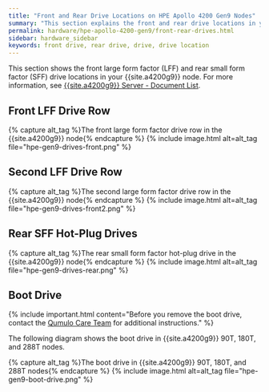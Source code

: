 ```yaml
---
title: "Front and Rear Drive Locations on HPE Apollo 4200 Gen9 Nodes"
summary: "This section explains the front and rear drive locations in your HPE Apollo 4200 Gen9 node."
permalink: hardware/hpe-apollo-4200-gen9/front-rear-drives.html
sidebar: hardware_sidebar
keywords: front drive, rear drive, drive, drive location
---
```


This section shows the front large form factor (LFF) and rear small form factor (SFF) drive locations in your {{site.a4200g9}} node. For more information, see [{{site.a4200g9}} Server - Document List](https://support.hpe.com/hpesc/public/docDisplay?docLocale=en_US&docId=c05058024).

## Front LFF Drive Row
{% capture alt_tag %}The front large form factor drive row in the {{site.a4200g9}} node{% endcapture %}
{% include image.html alt=alt_tag file="hpe-gen9-drives-front.png" %}

## Second LFF Drive Row
{% capture alt_tag %}The second large form factor drive row in the {{site.a4200g9}} node{% endcapture %}
{% include image.html alt=alt_tag file="hpe-gen9-drives-front2.png" %}

## Rear SFF Hot-Plug Drives
{% capture alt_tag %}The rear small form factor hot-plug drive in the {{site.a4200g9}} node{% endcapture %}
{% include image.html alt=alt_tag file="hpe-gen9-drives-rear.png" %}

## Boot Drive
{% include important.html content="Before you remove the boot drive, contact the [Qumulo Care Team](https://care.qumulo.com/hc/en-us/articles/115008409408) for additional instructions." %}

The following diagram shows the boot drive in {{site.a4200g9}} 90T, 180T, and 288T nodes.

{% capture alt_tag %}The boot drive in {{site.a4200g9}} 90T, 180T, and 288T nodes{% endcapture %}
{% include image.html alt=alt_tag file="hpe-gen9-boot-drive.png" %}
